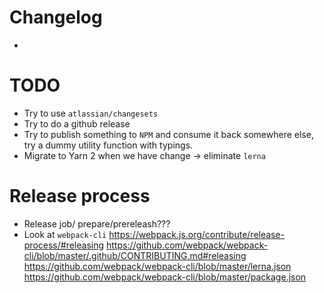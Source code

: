 # Changelog

-

# TODO

- Try to use `atlassian/changesets`
- Try to do a github release
- Try to publish something to `NPM` and consume it back somewhere else, try a dummy utility function with typings.
- Migrate to Yarn 2 when we have change -> eliminate `lerna`

# Release process

- Release job/ prepare/prereleash???
- Look at `webpack-cli`
  https://webpack.js.org/contribute/release-process/#releasing
  https://github.com/webpack/webpack-cli/blob/master/.github/CONTRIBUTING.md#releasing
  https://github.com/webpack/webpack-cli/blob/master/lerna.json
  https://github.com/webpack/webpack-cli/blob/master/package.json
